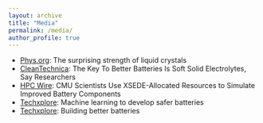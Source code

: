 ```yaml
---
layout: archive
title: "Media"
permalink: /media/
author_profile: true
---
```

<ul>
<li>
<a href="https://phys.org/news/2020-11-strength-liquid-crystals.html">Phys.org</a>: The surprising strength of liquid crystals
</li>
<li>
<a href="https://cleantechnica.com/2020/07/22/the-key-to-better-batteries-is-soft-solid-electrolytes-say-researchers">CleanTechnica</a>: The Key To Better Batteries Is Soft Solid Electrolytes, Say Researchers
</li>
<li>
<a href="https://www.hpcwire.com/off-the-wire/cmu-scientists-use-xsede-allocated-resources-to-simulate-improved-battery-components/">HPC Wire</a>: CMU Scientists Use XSEDE-Allocated Resources to Simulate Improved Battery Components
</li>
<li>
<a href="https://techxplore.com/news/2018-12-machine-safer-batteries.html">Techxplore</a>: Machine learning to develop safer batteries
</li>
<li>
<a href="https://techxplore.com/news/2016-12-batteries.html}{Techxplore">Techxplore</a>: Building better batteries
</li>
</ul>
